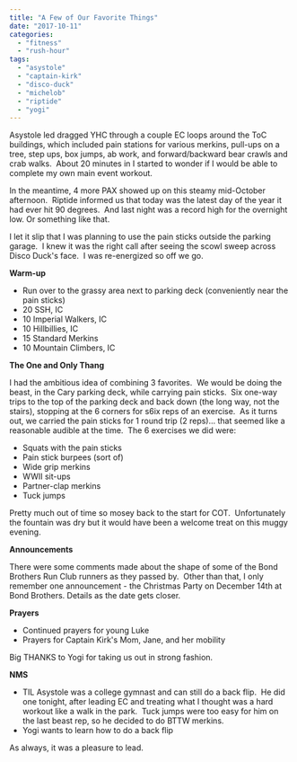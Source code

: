 ```yaml
---
title: "A Few of Our Favorite Things"
date: "2017-10-11"
categories: 
  - "fitness"
  - "rush-hour"
tags: 
  - "asystole"
  - "captain-kirk"
  - "disco-duck"
  - "michelob"
  - "riptide"
  - "yogi"
---
```


Asystole led dragged YHC through a couple EC loops around the ToC buildings, which included pain stations for various merkins, pull-ups on a tree, step ups, box jumps, ab work, and forward/backward bear crawls and crab walks.  About 20 minutes in I started to wonder if I would be able to complete my own main event workout.

In the meantime, 4 more PAX showed up on this steamy mid-October afternoon.  Riptide informed us that today was the latest day of the year it had ever hit 90 degrees.  And last night was a record high for the overnight low. Or something like that.

I let it slip that I was planning to use the pain sticks outside the parking garage.  I knew it was the right call after seeing the scowl sweep across Disco Duck's face.  I was re-energized so off we go.

**Warm-up**

- Run over to the grassy area next to parking deck (conveniently near the pain sticks)
- 20 SSH, IC
- 10 Imperial Walkers, IC
- 10 Hillbillies, IC
- 15 Standard Merkins
- 10 Mountain Climbers, IC

**The One and Only Thang**

I had the ambitious idea of combining 3 favorites.  We would be doing the beast, in the Cary parking deck, while carrying pain sticks.  Six one-way trips to the top of the parking deck and back down (the long way, not the stairs), stopping at the 6 corners for s6ix reps of an exercise.  As it turns out, we carried the pain sticks for 1 round trip (2 reps)... that seemed like a reasonable audible at the time.  The 6 exercises we did were:

- Squats with the pain sticks
- Pain stick burpees (sort of)
- Wide grip merkins
- WWII sit-ups
- Partner-clap merkins
- Tuck jumps

Pretty much out of time so mosey back to the start for COT.  Unfortunately the fountain was dry but it would have been a welcome treat on this muggy evening.

**Announcements**

There were some comments made about the shape of some of the Bond Brothers Run Club runners as they passed by.  Other than that, I only remember one announcement - the Christmas Party on December 14th at Bond Brothers. Details as the date gets closer.

**Prayers**

- Continued prayers for young Luke
- Prayers for Captain Kirk's Mom, Jane, and her mobility

Big THANKS to Yogi for taking us out in strong fashion.

**NMS**

- TIL Asystole was a college gymnast and can still do a back flip.  He did one tonight, after leading EC and treating what I thought was a hard workout like a walk in the park.  Tuck jumps were too easy for him on the last beast rep, so he decided to do BTTW merkins.
- Yogi wants to learn how to do a back flip

As always, it was a pleasure to lead.
